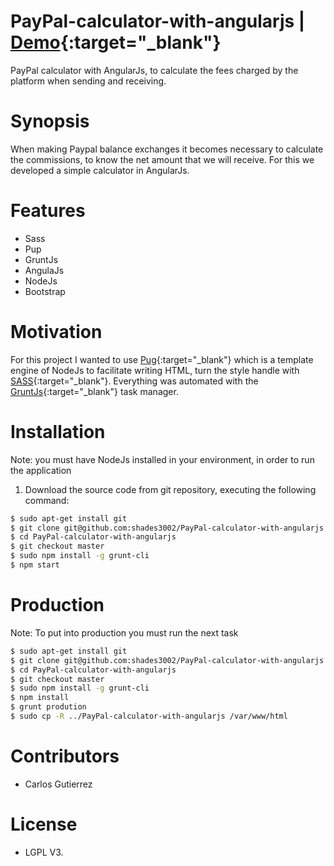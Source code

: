 # PayPal-calculator-with-angularjs | [Demo](https://shades3002.github.io/PayPal-calculator-with-angularjs "Demo"){:target="_blank"}
PayPal calculator with AngularJs, to calculate the fees charged by the platform when sending and receiving.

# Synopsis

When making Paypal balance exchanges it becomes necessary to calculate the commissions, to know the net amount that we will receive. For this we developed a simple calculator in AngularJs.

# Features
* Sass
* Pup
* GruntJs
* AngulaJs
* NodeJs
* Bootstrap

# Motivation

For this project I wanted to use [Pug](https://pugjs.org/ "Pug"){:target="_blank"} which is a template engine of NodeJs to facilitate writing HTML, turn the style handle with [SASS](http://sass-lang.com/ "SASS"){:target="_blank"}. Everything was automated with the [GruntJs](https://gruntjs.com/ "GruntJs"){:target="_blank"} task manager.

# Installation

Note: you must have NodeJs installed in your environment, in order to run the application

1. Download the source code from git repository, executing the following command:

```bash
$ sudo apt-get install git
$ git clone git@github.com:shades3002/PayPal-calculator-with-angularjs.git
$ cd PayPal-calculator-with-angularjs
$ git checkout master
$ sudo npm install -g grunt-cli
$ npm start
```

# Production

Note: To put into production you must run the next task

```bash
$ sudo apt-get install git
$ git clone git@github.com:shades3002/PayPal-calculator-with-angularjs.git
$ cd PayPal-calculator-with-angularjs
$ git checkout master
$ sudo npm install -g grunt-cli
$ npm install
$ grunt prodution
$ sudo cp -R ../PayPal-calculator-with-angularjs /var/www/html
```
# Contributors
- Carlos Gutierrez

# License
- LGPL V3.
